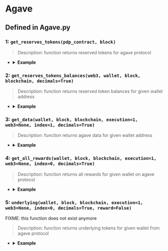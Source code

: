# Agave

## Defined in Agave.py


### 1: `get_reserves_tokens(pdp_contract, block)`

> Description: function returns reserved tokens for agave protocol

- <details><summary><b>Example</b></summary>

  ```
  from defyes.constants import Chain
  from defyes import Agave

  pdp_contract = Agave.get_contract(Agave.PDP_Chain.GNOSIS, Chain.GNOSIS)
  tokens = Agave.get_reserves_tokens(pdp_contract, 'latest')
  print(tokens)
  ```

  ```
  output:
  ['0xDDAfbb505ad214D7b80b1f830fcCc89B60fb7A83', '0xe91D153E0b41518A2Ce8Dd3D7944Fa863463a97d', '0xE2e73A1c69ecF83F464EFCE6A5be353a37cA09b2', '0x9C58BAcC331c9aa871AFD802DB6379a98e80CEdb', '0x8e5bBbb09Ed1ebdE8674Cda39A0c169401db4252', '0x6A023CCd1ff6F2045C3309768eAd9E68F978f6e1', '0x21a42669643f45Bc0e086b8Fc2ed70c23D67509d', '0x4ECaBa5870353805a9F068101A40E0f32ed605C6']
  ```
  </details>

### 2: `get_reserves_tokens_balances(web3, wallet, block, blockchain, decimals=True)`

> Description: function returns reserved token balances for given wallet address

- <details><summary><b>Example</b></summary>

  ```
  from defyes.constants import Chain
  from defyes.node import get_node
  from defyes import Agave

  web3 = get_node(Chain.GNOSIS, 'latest', 0)
  f2 = Agave.get_reserves_tokens_balances(web3, '0x849D52316331967b6fF1198e5E32A0eB168D039d', 'latest', Chain.GNOSIS)

  print(f2)

  ```

  ```
  output: []
  ```
  </details>


### 3: `get_data(wallet, block, blockchain, execution=1, web3=None, index=1, decimals=True)`

> Description: function returns agave data for given wallet address

- <details><summary><b>Example</b></summary>

  ```
  from defyes.constants import Chain
  from defyes import Agave

  f3 = Agave.get_data('0x849D52316331967b6fF1198e5E32A0eB168D039d', 'latest', Chain.GNOSIS)
  print(f3)
  ```

  ```
  output: None
  
  ```
  </details>

### 4: `get_all_rewards(wallet, block, blockchain, execution=1, web3=None, index=0, decimals=True)`

> Description: function returns all rewards for given wallet on agave protocol

- <details><summary><b>Example</b></summary>

  ```
  from defyes.constants import Chain
  from defyes import Agave

  f4 = Agave.get_all_rewards('0x849D52316331967b6fF1198e5E32A0eB168D039d', 'latest', Chain.GNOSIS)
  print(f4)
  ```

  ```
  output: [['0x3a97704a1b25F08aa230ae53B352e2e72ef52843', 0.0]]
  ```
  </details>

### 5: `underlying(wallet, block, blockchain, execution=1, web3=None, index=0, decimals=True, reward=False)`

FIXME: this function does not exist anymore

> Description: function returns underlying tokens for given wallet from agave protocol

- <details><summary><b>Example</b></summary>

  ```
  from defyes import *

  from defyes.functions import *

  from defyes import Agave

  f5 = Agave.underlying('0x849D52316331967b6fF1198e5E32A0eB168D039d', 'latest', Chain.GNOSIS, reward=True)

  print(f5)


  ```

  ```
  output: [[], [['0x3a97704a1b25F08aa230ae53B352e2e72ef52843', 0.0]]]
  
  ```
  </details>
